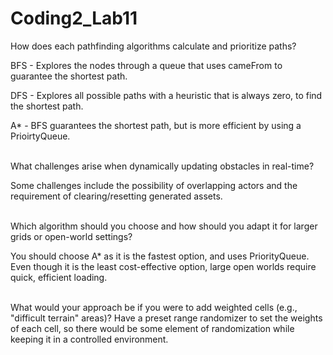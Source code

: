 # Coding2_Lab11

How does each pathfinding algorithms calculate and prioritize paths?

BFS - Explores the nodes through a queue that uses cameFrom to guarantee the shortest path.

DFS - Explores all possible paths with a heuristic that is always zero, to find the shortest path.

A* - BFS guarantees the shortest path, but is more efficient by using a PrioirtyQueue. 

<br>
What challenges arise when dynamically updating obstacles in real-time?

Some challenges include the possibility of overlapping actors and the requirement of clearing/resetting generated assets. 

<br>
Which algorithm should you choose and how should you adapt it for larger grids or open-world settings?

You should choose A* as it is the fastest option, and uses PriorityQueue. Even though it is the least cost-effective option, large open worlds require quick, efficient loading. 

<br>
What would your approach be if you were to add weighted cells (e.g., "difficult terrain" areas)?
Have a preset range randomizer to set the weights of each cell, so there would be some element of randomization while keeping it in a controlled environment. 
